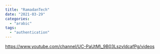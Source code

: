 ```yaml
---
title: "RamadanTech"
date: "2021-03-29"
categories: 
  - "arabic"
tags: 
  - "authentication"
---
```


https://www.youtube.com/channel/UC-PaUtM\_9B03LszvIdcafPg/videos
